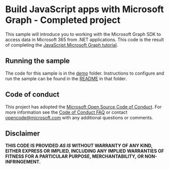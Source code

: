 # Build JavaScript apps with Microsoft Graph - Completed project

This sample will introduce you to working with the Microsoft Graph SDK to access data in Microsoft 365 from .NET applications. This code is the result of completing the [JavaScript Microsoft Graph tutorial](https://docs.microsoft.com/graph/tutorials/javascript).

## Running the sample

The code for this sample is in the [demo](demo) folder. Instructions to configure and run the sample can be found in the [README](demo/README.md) in that folder.

## Code of conduct

This project has adopted the [Microsoft Open Source Code of Conduct](https://opensource.microsoft.com/codeofconduct/). For more information see the [Code of Conduct FAQ](https://opensource.microsoft.com/codeofconduct/faq/) or contact [opencode@microsoft.com](mailto:opencode@microsoft.com) with any additional questions or comments.

## Disclaimer

**THIS CODE IS PROVIDED _AS IS_ WITHOUT WARRANTY OF ANY KIND, EITHER EXPRESS OR IMPLIED, INCLUDING ANY IMPLIED WARRANTIES OF FITNESS FOR A PARTICULAR PURPOSE, MERCHANTABILITY, OR NON-INFRINGEMENT.**
